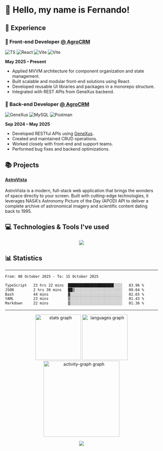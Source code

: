 <h1 align="left">👋 Hello, my name is Fernando!</h1>

###

<h2 align="left">💼 Experience</h2>

### 🎨 Front-end Developer [@ AgroCRM](https://agrocrm.com.br/)

<div>
    
![TS](https://img.shields.io/badge/-Typescript-587cc2)
![React](https://img.shields.io/badge/-React-95d9f7)
![Vite](https://img.shields.io/badge/-Vite-ac4ff3)
![Vite](https://img.shields.io/badge/-Next.js-black)

</div>

**May 2025 – Present**
- Applied MVVM architecture for component organization and state management.
- Built scalable and modular front-end solutions using React.
- Developed reusable UI libraries and packages in a monorepo structure.
- Integrated with REST APIs from GeneXus backend.

### 🚀 Back-end Developer [@ AgroCRM](https://agrocrm.com.br/)
<div>
    
![GeneXus](https://img.shields.io/badge/-GeneXus-blue)
![MySQL](https://img.shields.io/badge/-MySQL-white)
![Postman](https://img.shields.io/badge/-Postman-orange)
</div>

**Sep 2024 – May 2025**
- Developed RESTful APIs using [GeneXus](https://www.genexus.com/pt/).
- Created and maintained CRUD operations.
- Worked closely with front-end and support teams.
- Performed bug fixes and backend optimizations.



<h2 align="left">📚 Projects</h2>

#### [AstroVista](https://astrovista.fernaandojr.dev/)

AstroVista is a modern, full-stack web application that brings the wonders of space directly to your screen. Built with cutting-edge technologies, it leverages NASA's Astronomy Picture of the Day (APOD) API to deliver a complete archive of astronomical imagery and scientific content dating back to 1995.

###

<h2 align="left">💻 Technologies & Tools I've used</h2>

###

<p align="center">
<img src="https://skills.syvixor.com/api/icons?i=c,html,css,js,nodejs,ts,react,vite,nextjs,tailwind,,mongodb,discordjs,mysql,github,git,npm,pnpm,yarn,prettier,eslint,storybook,mui,docker,java,vitest,vscode,intellij,clion,vercel,obs,obsidian,arc,postman,ps,vegaspro,element&radius=55&perline=15" />
</p>

###

###

<h2 align="left">📊 Statistics</h2>

---

<!--START_SECTION:waka-->

```txt
From: 08 October 2025 - To: 15 October 2025

TypeScript   23 hrs 22 mins  █████████████████████░░░░   83.96 %
JSON         2 hrs 30 mins   ██▒░░░░░░░░░░░░░░░░░░░░░░   09.04 %
Bash         44 mins         ▓░░░░░░░░░░░░░░░░░░░░░░░░   02.65 %
YAML         23 mins         ▒░░░░░░░░░░░░░░░░░░░░░░░░   01.43 %
Markdown     22 mins         ▒░░░░░░░░░░░░░░░░░░░░░░░░   01.36 %
```

<!--END_SECTION:waka-->

---

<div align="center">
  <img src="https://github-readme-stats.vercel.app/api?username=fernaandojr&hide_title=false&hide_rank=false&show_icons=true&include_all_commits=true&count_private=true&disable_animations=false&theme=dark&locale=en&hide_border=false&order=1" height="150" alt="stats graph"  />
  <img src="https://github-readme-stats.vercel.app/api/top-langs?username=fernaandojr&locale=en&hide_title=false&layout=compact&card_width=320&langs_count=5&theme=dark&hide_border=false&order=2&hide=CSS,hack,html" height="150" alt="languages graph"  />
  <img src="https://github-readme-activity-graph.vercel.app/graph?username=fernaandojr&radius=16&theme=tokyo-night&area=true&order=5&bg_color=151515&title_color=aeafb0&line=aeafb0&point=65d37e&area_color=878787&hide_title=false&custom_title=Contribution's%20Graph&hide_border=false&color=ffffff" height="250" alt="activity-graph graph"  />



![](https://komarev.com/ghpvc/?username=fernaandojr&color=grey&style=for-the-badge&abbreviated=true)

</div>
